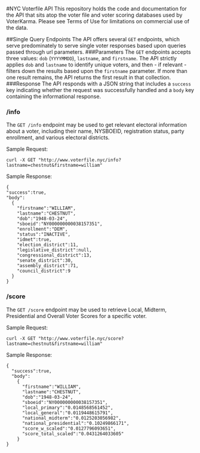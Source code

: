 #NYC Voterfile API
This repository holds the code and documentation for the API that sits atop the
voter file and voter scoring databases used by VoterKarma.  Please see Terms of
Use for limitations on commercial use of the data.

##Single Query Endpoints
The API offers several `GET` endpoints, which serve predominately to serve
single voter responses based upon queries passed through url parameters.
###Parameters
The `GET` endpoints accepts three values: `dob` (`YYYYMMDD`), `lastname`, and `firstname`.
The API strictly applies `dob` and `lastname` to identify unique voters, and
then - if relevant - filters down the results based upon the `firstname`
parameter.  If more than one result remains, the API returns the first result
in that collection.
###Response
The API responds with a JSON string that includes a `success` key indicating
whether the request was successfully handled and a `body` key containing the
informational response.
### /info
The `GET /info` endpoint may be used to get relevant electoral information about
a voter, including their name, NYSBOEID, registration status, party enrollment,
and various electoral districts.

Sample Request:
```
curl -X GET "http://www.voterfile.nyc/info?lastname=chestnut&firstname=william"
```

Sample Response:
```
{
"success":true,
"body":
  {
    "firstname":"WILLIAM",
    "lastname":"CHESTNUT",
    "dob":"1948-03-24",
    "sboeid":"NY000000000038157351",
    "enrollment":"DEM",
    "status":"INACTIVE",
    "idmet":true,
    "election_district":11,
    "legislative_district":null,
    "congressional_district":13,
    "senate_district":30,
    "assembly_district":71,
    "council_district":9
  }
}
```

### /score
The `GET /score` endpoint may be used to retrieve Local, Midterm, Presidential
and Overall Voter Scores for a specific voter.  


Sample Request:
```
curl -X GET "http://www.voterfile.nyc/score?lastname=chestnut&firstname=william"
```

Sample Response:
```
{
  "success":true,
  "body":
    {
      "firstname":"WILLIAM",
      "lastname":"CHESTNUT",
      "dob":"1948-03-24",
      "sboeid":"NY000000000038157351",
      "local_primary":"0.0148568561452",
      "local_general":"0.0119448615791",
      "national_midterm":"0.0125203056982",
      "national_presidential":"0.10249866171",
      "score_w_scaled":"0.0127796093651",
      "score_total_scaled":"0.0431264033605"
    }
}
```

